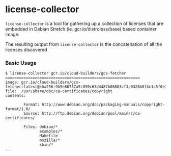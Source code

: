 # license-collector

`license-collector` is a tool for gathering up a collection of licenses that are embedded
in Debian Stretch (ie. gcr.io/distroless/base) based container image.

The resulting output from `license-collector` is the concatenation of
all the licenses discovered

### Basic Usage

```shell
$ license-collector gcr.io/cloud-builders/gcs-fetcher
===========================================================
image: gcr.io/cloud-builders/gcs-fetcher:latest@sha256:9b9e80737a9c890c63d4487b08803cf3c0328b0f4c1c5f0e76f94acdf13bd4a7
file:  /usr/share/doc/ca-certificates/copyright
contents:

        Format: http://www.debian.org/doc/packaging-manuals/copyright-format/1.0/
        Source: http://ftp.debian.org/debian/pool/main/c/ca-certificates/

        Files: debian/*
               examples/*
               Makefile
               mozilla/*
               sbin/*
...

```